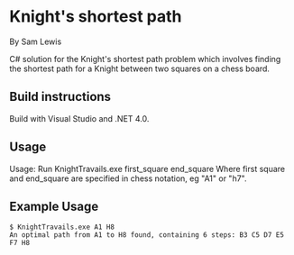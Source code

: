 Knight's shortest path 
======================
By Sam Lewis

C# solution for the Knight's shortest path problem which involves finding the shortest path for a Knight between two squares on a chess board.

Build instructions
------------------
Build with Visual Studio and .NET 4.0.

Usage
-----
Usage: Run KnightTravails.exe first_square end_square
Where first square and end_square are specified in chess notation, eg "A1" or "h7". 

Example Usage
-------------
```
$ KnightTravails.exe A1 H8
An optimal path from A1 to H8 found, containing 6 steps: B3 C5 D7 E5 F7 H8
```
